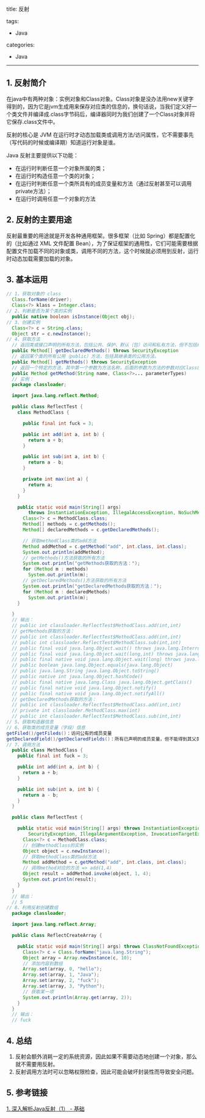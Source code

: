 title: 反射

tags:
  - Java

categories:
  - Java

---
## 1. 反射简介
在java中有两种对象：实例对象和Class对象。Class对象是没办法用new关键字得到的，因为它是jvm生成用来保存对应类的信息的，换句话说，当我们定义好一个类文件并编译成.class字节码后，编译器同时为我们创建了一个Class对象并将它保存.class文件中。

反射的核心是 JVM 在运行时才动态加载类或调用方法/访问属性，它不需要事先（写代码的时候或编译期）知道运行对象是谁。

Java 反射主要提供以下功能：
- 在运行时判断任意一个对象所属的类；
- 在运行时构造任意一个类的对象；
- 在运行时判断任意一个类所具有的成员变量和方法（通过反射甚至可以调用private方法）；
- 在运行时调用任意一个对象的方法

## 2. 反射的主要用途
反射最重要的用途就是开发各种通用框架。很多框架（比如 Spring）都是配置化的（比如通过 XML 文件配置 Bean），为了保证框架的通用性，它们可能需要根据配置文件加载不同的对象或类，调用不同的方法，这个时候就必须用到反射，运行时动态加载需要加载的对象。

## 3. 基本运用

```java
// 1、获取对象的 class
  Class.forName(driver);
  Class<?> klass = Integer.class;
// 2、判断是否为某个类的实例
  public native boolean isInstance(Object obj);
// 3、创建实例
  Class<?> c = String.class;
  Object str = c.newInstance();
// 4、获取方法
  // 返回类或接口声明的所有方法，包括公共、保护、默认（包）访问和私有方法，但不包括继承的方法。
  public Method[] getDeclaredMethods() throws SecurityException
  // 返回某个类的所有公用（public）方法，包括其继承类的公用方法。
  public Method[] getMethods() throws SecurityException
  // 返回一个特定的方法，其中第一个参数为方法名称，后面的参数为方法的参数对应Class的对象。
  public Method getMethod(String name, Class<?>... parameterTypes)
  // 实例：
  package classloader;

  import java.lang.reflect.Method;

  public class ReflectTest {
    class MethodClass {

      public final int fuck = 3;

      public int add(int a, int b) {
        return a + b;
      }

      public int sub(int a, int b) {
        return a - b;
      }

      private int max(int a) {
        return a;
      }
    }

    public static void main(String[] args)
        throws InstantiationException, IllegalAccessException, NoSuchMethodException, SecurityException {
      Class<?> c = MethodClass.class;
      Method[] methods = c.getMethods();
      Method[] declaredMethods = c.getDeclaredMethods();

      // 获取methodClass类的add方法
      Method addMethod = c.getMethod("add", int.class, int.class);
      System.out.println(addMethod);
      // getMethods()方法获取的所有方法
      System.out.println("getMethods获取的方法：");
      for (Method m : methods)
        System.out.println(m);
      // getDeclaredMethods()方法获取的所有方法
      System.out.println("getDeclaredMethods获取的方法：");
      for (Method m : declaredMethods)
        System.out.println(m);
    }

  }
  // 输出：
  // public int classloader.ReflectTest$MethodClass.add(int,int)
  // getMethods获取的方法：
  // public int classloader.ReflectTest$MethodClass.add(int,int)
  // public int classloader.ReflectTest$MethodClass.sub(int,int)
  // public final void java.lang.Object.wait() throws java.lang.InterruptedException
  // public final void java.lang.Object.wait(long,int) throws java.lang.InterruptedException
  // public final native void java.lang.Object.wait(long) throws java.lang.InterruptedException
  // public boolean java.lang.Object.equals(java.lang.Object)
  // public java.lang.String java.lang.Object.toString()
  // public native int java.lang.Object.hashCode()
  // public final native java.lang.Class java.lang.Object.getClass()
  // public final native void java.lang.Object.notify()
  // public final native void java.lang.Object.notifyAll()
  // getDeclaredMethods获取的方法：
  // public int classloader.ReflectTest$MethodClass.add(int,int)
  // private int classloader.MethodClass.max(int)
  // public int classloader.ReflectTest$MethodClass.sub(int,int)
// 5、获取构造器信息
// 6、获取类的成员变量（字段）信息
getFiled()/getFileds()：访问公有的成员变量
getDeclaredField()/getDeclaredFields()：所有已声明的成员变量，但不能得到其父类的成员变量
// 7、调用方法
  public class MethodClass {
    public final int fuck = 3;

    public int add(int a, int b) {
      return a + b;
    }

    public int sub(int a, int b) {
      return a - b;
    }
  }

  public class ReflectTest {

    public static void main(String[] args) throws InstantiationException, IllegalAccessException, NoSuchMethodException,
        SecurityException, IllegalArgumentException, InvocationTargetException {
      Class<?> c = MethodClass.class;
      // 创建methodClass的实例
      Object object = c.newInstance();
      // 获取methodClass类的add方法
      Method addMethod = c.getMethod("add", int.class, int.class);
      // 调用method对应的方法 => add(1,4)
      Object result = addMethod.invoke(object, 1, 4);
      System.out.println(result);
    }
  }
  // 输出：
  // 5
// 8、利用反射创建数组
  package classloader;

  import java.lang.reflect.Array;

  public class ReflectCreateArray {

    public static void main(String[] args) throws ClassNotFoundException {
      Class<?> c = Class.forName("java.lang.String");
      Object array = Array.newInstance(c, 10);
      // 添加内容到数组
      Array.set(array, 0, "hello");
      Array.set(array, 1, "Java");
      Array.set(array, 2, "fuck");
      Array.set(array, 3, "Python");
      // 获取某一项
      System.out.println(Array.get(array, 2));
    }
  }
  // 输出：
  // fuck
```

## 4. 总结
1. 反射会额外消耗一定的系统资源，因此如果不需要动态地创建一个对象，那么就不需要用反射。
2. 反射调用方法时可以忽略权限检查，因此可能会破坏封装性而导致安全问题。

## 5. 参考链接
[1. 深入解析Java反射（1） - 基础](https://www.sczyh30.com/posts/Java/java-reflection-1/)
